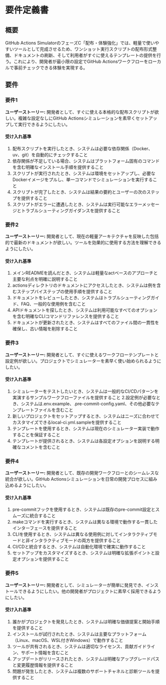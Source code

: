 # 要件定義書

## 概要

GitHub Actions SimulatorのフェーズC「配布・体験強化」では、軽量で使いやすいツールとして完成させるため、ワンショット実行スクリプトの配布形式整備、ドキュメントの刷新、そして利用者がすぐに使えるテンプレートの提供を行う。これにより、開発者が最小限の設定でGitHub Actionsワークフローをローカルで事前チェックできる体験を実現する。

## 要件

### 要件1

**ユーザーストーリー:** 開発者として、すぐに使える本格的な配布スクリプトが欲しい。複雑な設定なしにGitHub Actionsシミュレーションを素早くセットアップして実行できるようにしたい。

#### 受け入れ基準

1. 配布スクリプトを実行したとき、システムは必要な依存関係（Docker、uv、git）を自動的にチェックすること
2. 依存関係が不足している場合、システムはプラットフォーム固有のコマンドを含む明確なインストール手順を提供すること
3. スクリプトが実行されたとき、システムは環境をセットアップし、必要なDockerイメージをプルし、単一コマンドでシミュレーションを実行すること
4. スクリプトが完了したとき、システムは結果の要約とユーザーの次のステップを提供すること
5. スクリプトがエラーに遭遇したとき、システムは実行可能なエラーメッセージとトラブルシューティングガイダンスを提供すること

### 要件2

**ユーザーストーリー:** 開発者として、現在の軽量アーキテクチャを反映した包括的で最新のドキュメントが欲しい。ツールを効果的に使用する方法を理解できるようにしたい。

#### 受け入れ基準

1. メインREADMEを読んだとき、システムは軽量なactベースのアプローチと主要な利点を明確に説明すること
2. actionsディレクトリのドキュメントにアクセスしたとき、システムは例を含むステップバイステップの使用手順を提供すること
3. ドキュメントをレビューしたとき、システムはトラブルシューティングガイド、FAQ、一般的な使用例を含むこと
4. APIドキュメントを探したとき、システムは利用可能なすべてのオプションを含む明確なCLIコマンドリファレンスを提供すること
5. ドキュメントが更新されたとき、システムはすべてのファイル間の一貫性を確保し、古い情報を削除すること

### 要件3

**ユーザーストーリー:** 開発者として、すぐに使えるワークフローテンプレートと設定例が欲しい。プロジェクトでシミュレーターを素早く使い始められるようにしたい。

#### 受け入れ基準

1. シミュレーターをテストしたいとき、システムは一般的なCI/CDパターンを実演するサンプルワークフローファイルを提供すること
2.設定例が必要なとき、システムは.env.example、.pre-commit-config.yaml、その他必要なテンプレートファイルを含むこと
3. 新しいプロジェクトをセットアップするとき、システムはニーズに合わせてカスタマイズできるlocal-ci.yml.sampleを提供すること
4. テンプレートを使用するとき、システムは現在のシミュレーター実装で動作することを保証すること
5. テンプレートが提供されるとき、システムは各設定オプションを説明する明確なコメントを含むこと

### 要件4

**ユーザーストーリー:** 開発者として、既存の開発ワークフローとのシームレスな統合が欲しい。GitHub Actionsシミュレーションを日常の開発プロセスに組み込めるようにしたい。

#### 受け入れ基準

1. pre-commitフックを使用するとき、システムは既存のpre-commit設定とスムーズに統合すること
2. makeコマンドを実行するとき、システムは異なる環境で動作する一貫したインターフェースを提供すること
3. CLIを使用するとき、システムは異なる使用例に対してインタラクティブモードと非インタラクティブモードの両方を提供すること
4. CI/CDと統合するとき、システムは自動化環境で確実に動作すること
5. セットアップをカスタマイズするとき、システムは明確な拡張ポイントと設定オプションを提供すること

### 要件5

**ユーザーストーリー:** 開発者として、シミュレーターが簡単に発見でき、インストールできるようにしたい。他の開発者がプロジェクトに素早く採用できるようにしたい。

#### 受け入れ基準

1. 誰かがプロジェクトを発見したとき、システムは明確な価値提案と開始手順を提供すること
2. インストールが試行されたとき、システムは主要なプラットフォーム（Linux、macOS、WSL付きWindows）で動作すること
3. ツールが共有されるとき、システムは適切なライセンス、貢献ガイドライン、サポート情報を含むこと
4. アップデートがリリースされたとき、システムは明確なアップグレードパスと変更履歴情報を提供すること
5. 問題が発生したとき、システムは複数のサポートチャネルと診断ツールを提供すること
